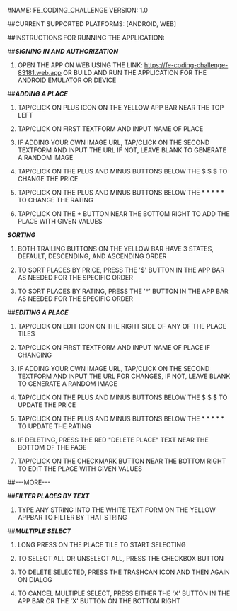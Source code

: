 #NAME: FE_CODING_CHALLENGE 
VERSION: 1.0

##CURRENT SUPPORTED PLATFORMS: 
[ANDROID, WEB]

##INSTRUCTIONS FOR RUNNING THE APPLICATION: 

##***SIGNING IN AND AUTHORIZATION***

1. OPEN THE APP ON WEB USING THE LINK: 
	https://fe-coding-challenge-83181.web.app
   OR
	BUILD AND RUN THE APPLICATION FOR THE 
		ANDROID EMULATOR OR DEVICE


##***ADDING A PLACE***

1. TAP/CLICK ON PLUS ICON ON THE YELLOW APP BAR NEAR THE TOP LEFT 

2. TAP/CLICK ON FIRST TEXTFORM AND INPUT NAME OF PLACE

3. IF ADDING YOUR OWN IMAGE URL, TAP/CLICK ON THE SECOND TEXTFORM AND INPUT 
		THE URL IF NOT, LEAVE BLANK TO GENERATE A RANDOM IMAGE

4. TAP/CLICK ON THE PLUS AND MINUS BUTTONS BELOW THE $ $ $ TO CHANGE THE PRICE

5. TAP/CLICK ON THE PLUS AND MINUS BUTTONS BELOW THE * * * * * TO 
		CHANGE THE RATING

6. TAP/CLICK ON THE + BUTTON NEAR THE BOTTOM RIGHT TO ADD THE PLACE WITH GIVEN
		VALUES


***SORTING***

1. BOTH TRAILING BUTTONS ON THE YELLOW BAR HAVE 3 STATES, DEFAULT, DESCENDING, AND 
		ASCENDING ORDER  

2. TO SORT PLACES BY PRICE, PRESS THE '$' BUTTON IN THE APP BAR AS NEEDED 
		FOR THE SPECIFIC ORDER

3. TO SORT PLACES BY RATING, PRESS THE '*' BUTTON IN THE APP BAR AS NEEDED 
		FOR THE SPECIFIC ORDER		


##***EDITING A PLACE***

1. TAP/CLICK ON EDIT ICON ON THE RIGHT SIDE OF ANY OF THE PLACE TILES

2. TAP/CLICK ON FIRST TEXTFORM AND INPUT NAME OF PLACE IF CHANGING

3. IF ADDING YOUR OWN IMAGE URL, TAP/CLICK ON THE SECOND TEXTFORM AND INPUT 
		THE URL FOR CHANGES, IF NOT, LEAVE BLANK TO GENERATE A RANDOM IMAGE

4. TAP/CLICK ON THE PLUS AND MINUS BUTTONS BELOW THE $ $ $ TO UPDATE THE PRICE

5. TAP/CLICK ON THE PLUS AND MINUS BUTTONS BELOW THE * * * * * TO 
		UPDATE THE RATING

6. IF DELETING, PRESS THE RED "DELETE PLACE" TEXT NEAR THE BOTTOM OF THE PAGE

7. TAP/CLICK ON THE CHECKMARK BUTTON NEAR THE BOTTOM RIGHT TO EDIT THE PLACE 
		WITH GIVEN VALUES


##---MORE---


##***FILTER PLACES BY TEXT***

1. TYPE ANY STRING INTO THE WHITE TEXT FORM ON THE YELLOW APPBAR TO FILTER BY 
		THAT STRING 


##***MULTIPLE SELECT*** 

1. LONG PRESS ON THE PLACE TILE TO START SELECTING

2. TO SELECT ALL OR UNSELECT ALL, PRESS THE CHECKBOX BUTTON

3. TO DELETE SELECTED, PRESS THE TRASHCAN ICON AND THEN AGAIN ON DIALOG

4. TO CANCEL MULTIPLE SELECT, PRESS EITHER THE 'X' BUTTON IN THE APP BAR OR 
		THE 'X' BUTTON ON THE BOTTOM RIGHT
